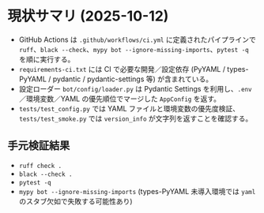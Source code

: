 # 現状サマリ (2025-10-12)

- GitHub Actions は `.github/workflows/ci.yml` に定義されたパイプラインで `ruff`、`black --check`、`mypy bot --ignore-missing-imports`、`pytest -q` を順に実行する。
- `requirements-ci.txt` には CI で必要な開発／設定依存 (PyYAML / types-PyYAML / pydantic / pydantic-settings 等) が含まれている。
- 設定ローダー `bot/config/loader.py` は Pydantic Settings を利用し、`.env`／環境変数／YAML の優先順位でマージした `AppConfig` を返す。
- `tests/test_config.py` では YAML ファイルと環境変数の優先度検証、`tests/test_smoke.py` では `version_info` が文字列を返すことを確認する。

## 手元検証結果

- `ruff check .`
- `black --check .`
- `pytest -q`
- `mypy bot --ignore-missing-imports` (types-PyYAML 未導入環境では `yaml` のスタブ欠如で失敗する可能性あり)
